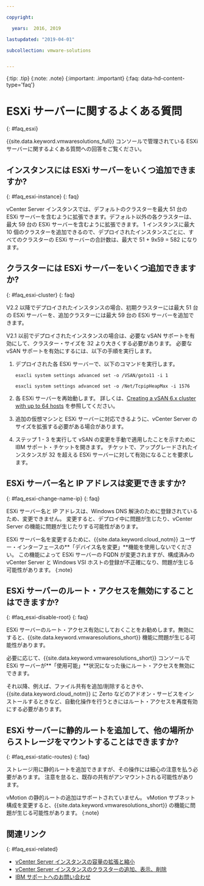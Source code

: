 ```yaml
---

copyright:

  years:  2016, 2019

lastupdated: "2019-04-01"

subcollection: vmware-solutions


---
```


{:tip: .tip}
{:note: .note}
{:important: .important}
{:faq: data-hd-content-type='faq'}

# ESXi サーバーに関するよくある質問
{: #faq_esxi}

{{site.data.keyword.vmwaresolutions_full}} コンソールで管理されている ESXi サーバーに関するよくある質問への回答をご覧ください。

## インスタンスには ESXi サーバーをいくつ追加できますか?
{: #faq_esxi-instance}
{: faq}

vCenter Server インスタンスでは、デフォルトのクラスターを最大 51 台の ESXi サーバーを含むように拡張できます。デフォルト以外の各クラスターは、最大 59 台の ESXi サーバーを含むように拡張できます。 1 インスタンスに最大 10 個のクラスターを追加できるので、デプロイされたインスタンスごとに、すべてのクラスターの ESXi サーバーの合計数は、最大で 51 + 9x59 = 582 になります。

## クラスターには ESXi サーバーをいくつ追加できますか?
{: #faq_esxi-cluster}
{: faq}

V2.2 以降でデプロイされたインスタンスの場合、初期クラスターには最大 51 台の ESXi サーバーを、追加クラスターには最大 59 台の ESXi サーバーを追加できます。

V2.1 以前でデプロイされたインスタンスの場合は、必要な vSAN サポートを有効にして、クラスター・サイズを 32 より大きくする必要があります。 必要な vSAN サポートを有効にするには、以下の手順を実行します。

1. デプロイされた各 ESXi サーバーで、以下のコマンドを実行します。

   `esxcli system settings advanced set -o /VSAN/goto11 -i 1`

   `esxcli system settings advanced set -o /Net/TcpipHeapMax -i 1576`

2. 各 ESXi サーバーを再始動します。 詳しくは、[Creating a vSAN 6.x cluster with up to 64 hosts](https://kb.vmware.com/s/article/2110081) を参照してください。
3. 追加の仮想マシンと ESXi サーバーに対応できるように、vCenter Server のサイズを拡張する必要がある場合があります。
4. ステップ 1 - 3 を実行して vSAN の変更を手動で適用したことを示すために IBM サポート・チケットを開きます。 チケットで、アップグレードされたインスタンスが 32 を超える ESXi サーバーに対して有効になることを要求します。

## ESXi サーバー名と IP アドレスは変更できますか?
{: #faq_esxi-change-name-ip}
{: faq}

ESXi サーバー名と IP アドレスは、Windows DNS 解決のために登録されているため、変更できません。 変更すると、デプロイ中に問題が生じたり、vCenter Server の機能に問題が生じたりする可能性があります。

ESXi サーバー名を変更するために、{{site.data.keyword.cloud_notm}} ユーザー・インターフェースの**「デバイス名を変更」**機能を使用しないでください。 この機能によって ESXi サーバーの FQDN が変更されますが、構成済みの vCenter Server と Windows VSI ホストの登録が不正確になり、問題が生じる可能性があります。
{:note}

## ESXi サーバーのルート・アクセスを無効にすることはできますか?
{: #faq_esxi-disable-root}
{: faq}

ESXi サーバーのルート・アクセス有効にしておくことをお勧めします。無効にすると、{{site.data.keyword.vmwaresolutions_short}} 機能に問題が生じる可能性があります。

必要に応じて、{{site.data.keyword.vmwaresolutions_short}} コンソールで ESXi サーバーが**「使用可能」**状況になった後にルート・アクセスを無効にできます。

それ以降、例えば、ファイル共有を追加/削除するときや、{{site.data.keyword.cloud_notm}} に Zerto などのアドオン・サービスをインストールするときなど、自動化操作を行うときにはルート・アクセスを再度有効にする必要があります。

## ESXi サーバーに静的ルートを追加して、他の場所からストレージをマウントすることはできますか?
{: #faq_esxi-static-routes}
{: faq}

ストレージ用に静的ルートを追加できますが、その操作には細心の注意を払う必要があります。 注意を怠ると、既存の共有がアンマウントされる可能性があります。

vMotion の静的ルートの追加はサポートされていません。 vMotion サブネット構成を変更すると、{{site.data.keyword.vmwaresolutions_short}} の機能に問題が生じる可能性があります。
{:note}

## 関連リンク
{: #faq_esxi-related}

* [vCenter Server インスタンスの容量の拡張と縮小](/docs/services/vmwaresolutions/vcenter?topic=vmware-solutions-vc_addingremovingservers)
* [vCenter Server インスタンスのクラスターの追加、表示、削除](/docs/services/vmwaresolutions?topic=vmware-solutions-vc_hybrid_addingviewingclusters#vc_hybrid_addingviewingclusters)
* [IBM サポートへのお問い合わせ](/docs/services/vmwaresolutions/vmonic?topic=vmware-solutions-trbl_support)

